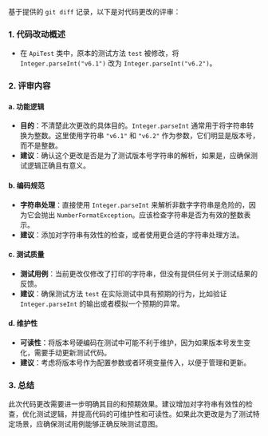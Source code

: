基于提供的 `git diff` 记录，以下是对代码更改的评审：

### 1. 代码改动概述
- 在 `ApiTest` 类中，原本的测试方法 `test` 被修改，将 `Integer.parseInt("v6.1")` 改为 `Integer.parseInt("v6.2")`。

### 2. 评审内容

#### a. 功能逻辑
- **目的**：不清楚此次更改的具体目的。`Integer.parseInt` 通常用于将字符串转换为整数。这里使用字符串 `"v6.1"` 和 `"v6.2"` 作为参数，它们明显是版本号，而不是整数。
- **建议**：确认这个更改是否是为了测试版本号字符串的解析，如果是，应确保测试逻辑正确且有意义。

#### b. 编码规范
- **字符串处理**：直接使用 `Integer.parseInt` 来解析非数字字符串是危险的，因为它会抛出 `NumberFormatException`。应该检查字符串是否为有效的整数表示。
- **建议**：添加对字符串有效性的检查，或者使用更合适的字符串处理方法。

#### c. 测试质量
- **测试用例**：当前更改仅修改了打印的字符串，但没有提供任何关于测试结果的反馈。
- **建议**：确保测试方法 `test` 在实际测试中具有预期的行为，比如验证 `Integer.parseInt` 的输出或者模拟一个预期的异常。

#### d. 维护性
- **可读性**：将版本号硬编码在测试中可能不利于维护，因为如果版本号发生变化，需要手动更新测试代码。
- **建议**：考虑将版本号作为配置参数或者环境变量传入，以便于管理和更新。

### 3. 总结
此次代码更改需要进一步明确其目的和预期效果。建议增加对字符串有效性的检查，优化测试逻辑，并提高代码的可维护性和可读性。如果此次更改是为了测试特定场景，应确保测试用例能够正确反映测试意图。